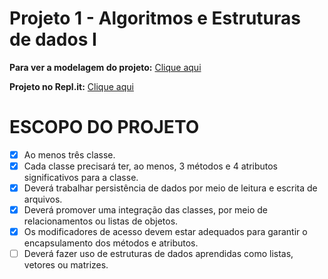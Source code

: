 # Projeto 1 - Algoritmos e Estruturas de dados I

**Para ver a modelagem do projeto:** [Clique aqui](https://coggle.it/diagram/XaB8EsyjCiYHwrcJ/t/projeto_aed1)

**Projeto no Repl.it:** [Clique aqui](https://repl.it/@crysthianzaar/ProjetoAED1)
# ESCOPO DO PROJETO
- [X] Ao menos três classe.
- [X] Cada classe precisará ter, ao menos, 3 métodos e 4 atributos significativos para a classe.
- [X] Deverá trabalhar persistência de dados por meio de leitura e escrita de arquivos.
- [X] Deverá promover uma integração das classes, por meio de relacionamentos ou listas de objetos.
- [X] Os modificadores de acesso devem estar adequados para garantir o encapsulamento dos métodos e atributos.
- [ ] Deverá fazer uso de estruturas de dados aprendidas como listas, vetores ou matrizes.
